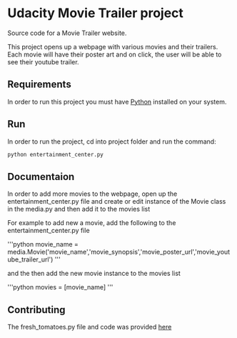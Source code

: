 # Udacity Movie Trailer project
Source code for a Movie Trailer website.

This project opens up a webpage with various movies and their trailers. Each movie will have their poster art and on click, the user will be able to see their youtube trailer.


Requirements
------------

In order to run this project you must have [Python](https://www.python.org/) installed on your system.

Run
---

In order to run the project, cd into project folder and run the command:

```python
python entertainment_center.py
```

Documentaion
------------

In order to add more movies to the webpage, open up the entertainment_center.py file and create or edit instance of the Movie class in the media.py and then add it to the movies list

For example to add new a movie, add the following to the entertainment_center.py file

'''python
movie_name = media.Movie('movie_name','movie_synopsis','movie_poster_url','movie_youtube_trailer_url')
'''

and the then add the new movie instance to the movies list

'''python
movies = [movie_name]
'''

Contributing
------------

The fresh_tomatoes.py file and code was provided [here](https://github.com/udacity/ud036_StarterCode)

